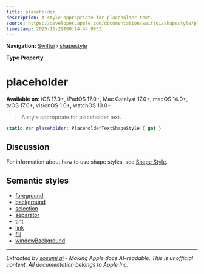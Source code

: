 ```yaml
---
title: placeholder
description: A style appropriate for placeholder text.
source: https://developer.apple.com/documentation/swiftui/shapestyle/placeholder
timestamp: 2025-10-29T00:14:44.985Z
---
```


**Navigation:** [Swiftui](/documentation/swiftui) › [shapestyle](/documentation/swiftui/shapestyle)

**Type Property**

# placeholder

**Available on:** iOS 17.0+, iPadOS 17.0+, Mac Catalyst 17.0+, macOS 14.0+, tvOS 17.0+, visionOS 1.0+, watchOS 10.0+

> A style appropriate for placeholder text.

```swift
static var placeholder: PlaceholderTextShapeStyle { get }
```

## Discussion

For information about how to use shape styles, see [Shape Style](/documentation/swiftui/shapestyle).

## Semantic styles

- [foreground](/documentation/swiftui/shapestyle/foreground)
- [background](/documentation/swiftui/shapestyle/background)
- [selection](/documentation/swiftui/shapestyle/selection)
- [separator](/documentation/swiftui/shapestyle/separator)
- [tint](/documentation/swiftui/shapestyle/tint)
- [link](/documentation/swiftui/shapestyle/link)
- [fill](/documentation/swiftui/shapestyle/fill)
- [windowBackground](/documentation/swiftui/shapestyle/windowbackground)

---

*Extracted by [sosumi.ai](https://sosumi.ai) - Making Apple docs AI-readable.*
*This is unofficial content. All documentation belongs to Apple Inc.*
